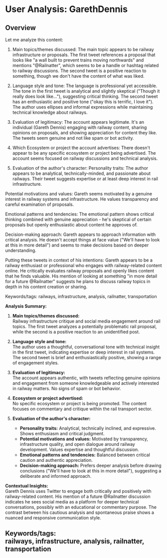 # User Analysis: GarethDennis

## Overview

<think>
Let me analyze this content:

1. Main topics/themes discussed:
The main topic appears to be railway infrastructure or proposals. The first tweet references a proposal that looks like "a wall built to prevent trains moving northwards" and mentions "@Railnatter", which seems to be a handle or hashtag related to railway discussions. The second tweet is a positive reaction to something, though we don't have the content of what was liked.

2. Language style and tone:
The language is professional yet accessible. The tone in the first tweet is analytical and slightly skeptical ("Though it really does look like..."), suggesting critical thinking. The second tweet has an enthusiastic and positive tone ("okay this is terrific, I love it"). The author uses ellipses and informal expressions while maintaining technical knowledge about railways.

3. Evaluation of legitimacy:
The account appears legitimate. It's an individual (Gareth Dennis) engaging with railway content, sharing opinions on proposals, and showing appreciation for content they like. The tweets seem genuine and not like spam or bot activity.

4. Which Ecosystem or project the account advertises:
There doesn't appear to be any specific ecosystem or project being advertised. The account seems focused on railway discussions and technical analysis.

5. Evaluation of the author's character:
Personality traits: The author appears to be analytical, technically-minded, and passionate about railways. Their tweet suggests expertise or at least deep interest in rail infrastructure.

Potential motivations and values: Gareth seems motivated by a genuine interest in railway systems and infrastructure. He values transparency and careful examination of proposals.

Emotional patterns and tendencies: The emotional pattern shows critical thinking combined with genuine appreciation - he's skeptical of certain proposals but openly enthusiastic about content he approves of.

Decision-making approach: Gareth appears to approach information with critical analysis. He doesn't accept things at face value ("We'll have to look at this in more detail") and seems to make decisions based on deeper understanding.

Putting these tweets in context of his intentions:
Gareth appears to be a railway enthusiast or professional who engages with railway-related content online. He critically evaluates railway proposals and openly likes content that he finds valuable. His mention of looking at something "in more detail for a future @Railnatter" suggests he plans to discuss railway topics in depth in his content creation or sharing.

Keywords/tags:
railways, infrastructure, analysis, railnatter, transportation
</think>

**Analysis Summary:**

1. **Main topics/themes discussed:**  
Railway infrastructure critique and social media engagement around rail topics. The first tweet analyzes a potentially problematic rail proposal, while the second is a positive reaction to an unidentified post.

2. **Language style and tone:**  
The author uses a thoughtful, conversational tone with technical insight in the first tweet, indicating expertise or deep interest in rail systems. The second tweet is brief and enthusiastically positive, showing a range of engagement styles.

3. **Evaluation of legitimacy:**  
The account appears authentic, with tweets reflecting genuine opinions and engagement from someone knowledgeable and actively interested in railway matters. No signs of spam or bot behavior.

4. **Ecosystem or project advertised:**  
No specific ecosystem or project is being promoted. The content focuses on commentary and critique within the rail transport sector.

5. **Evaluation of the author's character:**
   - **Personality traits:** Analytical, technically inclined, and expressive. Shows enthusiasm and critical judgment.
   - **Potential motivations and values:** Motivated by transparency, infrastructure quality, and open dialogue around railway development. Values expertise and thoughtful discussion.
   - **Emotional patterns and tendencies:** Balanced between critical caution and authentic appreciation.
   - **Decision-making approach:** Prefers deeper analysis before drawing conclusions ("We'll have to look at this in more detail"), suggesting a deliberate and informed approach.

**Contextual Insights:**  
Gareth Dennis uses Twitter to engage both critically and positively with railway-related content. His mention of a future @Railnatter discussion indicates he sees social media as a platform for deeper technical conversations, possibly with an educational or commentary purpose. The contrast between his cautious analysis and spontaneous praise shows a nuanced and responsive communication style.

**Keywords/tags:**  
railways, infrastructure, analysis, railnatter, transportation
---
